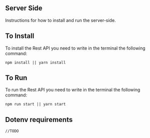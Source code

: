Server Side
------------
Instructions for how to install and run the server-side.

To Install
---------
To install the Rest API you need to write in the terminal the following command:
```
npm install || yarn install
```

To Run
---------
To run the Rest API you need to write in the terminal the following command:
```
npm run start || yarn start
```


Dotenv requirements
--------------------
```
//TODO
```
